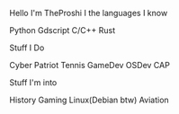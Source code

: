 Hello I'm TheProshi
I the languages I know

Python
Gdscript
C/C++
Rust

Stuff I Do

Cyber Patriot
Tennis
GameDev
OSDev
CAP

Stuff I'm into

History
Gaming
Linux(Debian btw)
Aviation

